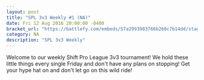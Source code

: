 ```yaml
---
layout: post
title: "SPL 3v3 Weekly #1 (NA)"
date: Fri 12 Aug 2016 20:00:00 -0400
bracket_url: "https://battlefy.com/embeds/57a2993983766b260c7b14dd/stage/57a2993983766b260c7b14de"
category: NA
description: "SPL 3v3 Weekly"
---
```


Welcome to our weekly Shift Pro League 3v3 tournament! We hold these little things every single Friday and don't have any plans on stopping! Get your hype hat on and don't let go on this wild ride!
